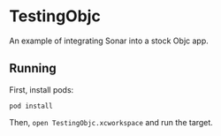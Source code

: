 # TestingObjc
An example of integrating Sonar into a stock Objc app.

## Running
First, install pods:

```
pod install
```

Then, `open TestingObjc.xcworkspace` and run the target.